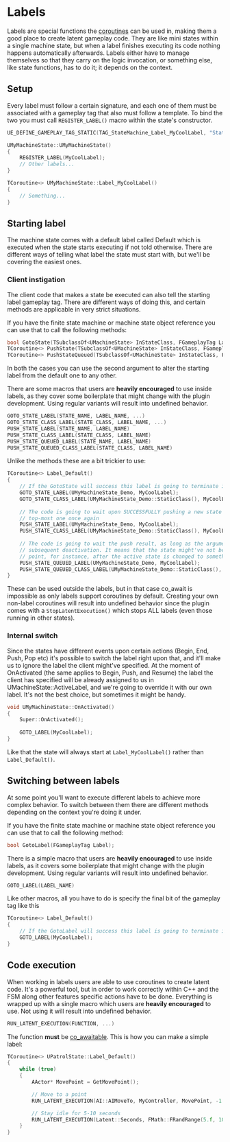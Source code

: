 ﻿# Labels

Labels are special functions the
[coroutines](https://github.com/landelare/ue5coro/blob/be8ad2958221475ec48d8d66ec0512e4ade8b630/Docs/Async.md) can be
used in, making them a good place to create latent gameplay code. They are like mini states within a single machine
state, but when a label finishes executing its code nothing happens automatically afterwards. Labels either have to
manage themselves so that they carry on the logic invocation, or something else, like state functions, has to do it; it
depends on the context.

## Setup

Every label must follow a certain signature, and each one of them must be associated with a gameplay tag that also
must follow a template. To bind the two you must call `REGISTER_LABEL()` macro within the state's constructor.

```c++
UE_DEFINE_GAMEPLAY_TAG_STATIC(TAG_StateMachine_Label_MyCoolLabel, "StateMachine.Label.MyCoolLabel");

UMyMachineState::UMyMachineState()
{
	REGISTER_LABEL(MyCoolLabel);
	// Other labels...
}

TCoroutine<> UMyMachineState::Label_MyCoolLabel()
{
	// Something...
}
```

## Starting label

The machine state comes with a default label called Default which is executed when the state starts executing if not
told otherwise. There are different ways of telling what label the state must start with, but we'll be covering the
easiest ones.

### Client instigation

The client code that makes a state be executed can also tell the starting label gameplay tag. There are different
ways of doing this, and certain methods are applicable in very strict situations.

If you have the finite state machine or machine state object reference you can use that to call the following methods:

```c++
bool GotoState(TSubclassOf<UMachineState> InStateClass, FGameplayTag Label = TAG_StateMachine_Label_Default, bool bForceEvents = true);
TCoroutine<> PushState(TSubclassOf<UMachineState> InStateClass, FGameplayTag Label = TAG_StateMachine_Label_Default, bool* bOutPrematureResult = nullptr);
TCoroutine<> PushStateQueued(TSubclassOf<UMachineState> InStateClass, FGameplayTag Label = TAG_StateMachine_Label_Default, FFSM_PushRequestHandle* OutHandle = nullptr);
```

In both the cases you can use the second argument to alter the starting label from the default one to any other.

There are some macros that users are **heavily encouraged** to use inside labels, as they cover some boilerplate that
might change with the plugin development. Using regular variants will result into undefined behavior.

```c++
GOTO_STATE_LABEL(STATE_NAME, LABEL_NAME, ...)
GOTO_STATE_CLASS_LABEL(STATE_CLASS, LABEL_NAME, ...)
PUSH_STATE_LABEL(STATE_NAME, LABEL_NAME)
PUSH_STATE_CLASS_LABEL(STATE_CLASS, LABEL_NAME)
PUSH_STATE_QUEUED_LABEL(STATE_NAME, LABEL_NAME)
PUSH_STATE_QUEUED_CLASS_LABEL(STATE_CLASS, LABEL_NAME)
```

Unlike the methods these are a bit trickier to use:

```c++
TCoroutine<> Label_Default()
{
	// If the GotoState will success this label is going to terminate immediately
	GOTO_STATE_LABEL(UMyMachineState_Demo, MyCoolLabel);
	GOTO_STATE_CLASS_LABEL(UMyMachineState_Demo::StaticClass(), MyCoolLabel);
	
	// The code is going to wait upon SUCCESSFULLY pushing a new state to the stack up until this state becomes the 
	// top-most one once again
	PUSH_STATE_LABEL(UMyMachineState_Demo, MyCoolLabel);
	PUSH_STATE_CLASS_LABEL(UMyMachineState_Demo::StaticClass(), MyCoolLabel);
	
	// The code is going to wait the push result, as long as the arguments were valid, and the pushed state's 
	// subsequent deactivation. It means that the state might've not been pushed immediately, but it might be at some 
	// point, for instance, after the active state is changed to something that doesn't prevent the request from executing
	PUSH_STATE_QUEUED_LABEL(UMyMachineState_Demo, MyCoolLabel);
	PUSH_STATE_QUEUED_CLASS_LABEL(UMyMachineState_Demo::StaticClass(), MyCoolLabel);
}
```

These can be used outside the labels, but in that case co_await is impossible as only labels support coroutines by
default. Creating your own non-label coroutines will result into undefined behavior since the plugin comes with a
`StopLatentExecution()` which stops ALL labels (even those running in other states).

### Internal switch

Since the states have different events upon certain actions (Begin, End, Push, Pop etc) it's possible to switch the 
label right upon that, and it'll make us to ignore the label the client might've specified. At the moment of OnActivated 
(the same applies to Begin, Push, and Resume) the label the client has specified will be already assigned to us in 
UMachineState::ActiveLabel, and we're going to override it with our own label. It's not the best choice, but sometimes 
it might be handy.

```c++
void UMyMachineState::OnActivated()
{
	Super::OnActivated();
	
	GOTO_LABEL(MyCoolLabel);
}
```

Like that the state will always start at `Label_MyCoolLabel()` rather than `Label_Default()`.

## Switching between labels

At some point you'll want to execute different labels to achieve more complex behavior. To switch between them
there are different methods depending on the context you're doing it under.

If you have the finite state machine or machine state object reference you can use that to call the following method:

```c++
bool GotoLabel(FGameplayTag Label);
```

There is a simple macro that users are **heavily encouraged** to use inside labels, as it covers some boilerplate that
might change with the plugin development. Using regular variants will result into undefined behavior.

```c++
GOTO_LABEL(LABEL_NAME)
```

Like other macros, all you have to do is specify the final bit of the gameplay tag like this

```c++
TCoroutine<> Label_Default()
{
	// If the GotoLabel will success this label is going to terminate immediately
	GOTO_LABEL(MyCoolLabel);
}
```

## Code execution

When working in labels users are able to use coroutines to create latent code. It's a powerful tool, but in order to
work correctly within C++ and the FSM along other features specific actions have to be done. Everything is wrapped
up with a single macro which users are **heavily encouraged** to use. Not using it will result into undefined behavior.

```c++
RUN_LATENT_EXECUTION(FUNCTION, ...)
```

The function **must** be [co_awaitable](https://github.com/landelare/ue5coro/blob/master/Docs/Awaiters.md). 
This is how you can make a simple label:

```c++
TCoroutine<> UPatrolState::Label_Default()
{
	while (true)
	{
		AActor* MovePoint = GetMovePoint();

		// Move to a point
		RUN_LATENT_EXECUTION(AI::AIMoveTo, MyController, MovePoint, -1.f, EAIOptionFlag::Disable);

		// Stay idle for 5-10 seconds
		RUN_LATENT_EXECUTION(Latent::Seconds, FMath::FRandRange(5.f, 10.f));
	}
}
```
